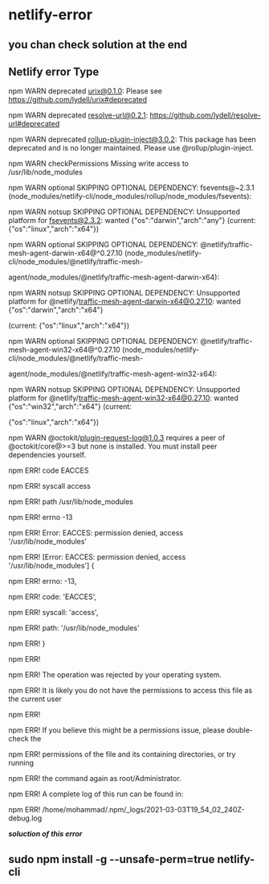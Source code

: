 # netlify-error 
## you chan check solution at the end
## Netlify error Type

npm WARN deprecated urix@0.1.0: Please see https://github.com/lydell/urix#deprecated

npm WARN deprecated resolve-url@0.2.1: https://github.com/lydell/resolve-url#deprecated

npm WARN deprecated rollup-plugin-inject@3.0.2: This package has been deprecated and is no longer maintained. Please use @rollup/plugin-inject.

npm WARN checkPermissions Missing write access to /usr/lib/node_modules

npm WARN optional SKIPPING OPTIONAL DEPENDENCY: fsevents@~2.3.1 (node_modules/netlify-cli/node_modules/rollup/node_modules/fsevents):

npm WARN notsup SKIPPING OPTIONAL DEPENDENCY: Unsupported platform for fsevents@2.3.2: wanted {"os":"darwin","arch":"any"} (current: {"os":"linux","arch":"x64"})

npm WARN optional SKIPPING OPTIONAL DEPENDENCY: @netlify/traffic-mesh-agent-darwin-x64@^0.27.10 (node_modules/netlify-cli/node_modules/@netlify/traffic-mesh-

agent/node_modules/@netlify/traffic-mesh-agent-darwin-x64):

npm WARN notsup SKIPPING OPTIONAL DEPENDENCY: Unsupported platform for @netlify/traffic-mesh-agent-darwin-x64@0.27.10: wanted {"os":"darwin","arch":"x64"} 

(current: {"os":"linux","arch":"x64"})

npm WARN optional SKIPPING OPTIONAL DEPENDENCY: @netlify/traffic-mesh-agent-win32-x64@^0.27.10 (node_modules/netlify-cli/node_modules/@netlify/traffic-mesh-

agent/node_modules/@netlify/traffic-mesh-agent-win32-x64):

npm WARN notsup SKIPPING OPTIONAL DEPENDENCY: Unsupported platform for @netlify/traffic-mesh-agent-win32-x64@0.27.10: wanted {"os":"win32","arch":"x64"} (current:

{"os":"linux","arch":"x64"})

npm WARN @octokit/plugin-request-log@1.0.3 requires a peer of @octokit/core@>=3 but none is installed. You must install peer dependencies yourself.

npm ERR! code EACCES

npm ERR! syscall access

npm ERR! path /usr/lib/node_modules

npm ERR! errno -13

npm ERR! Error: EACCES: permission denied, access '/usr/lib/node_modules'

npm ERR!  [Error: EACCES: permission denied, access '/usr/lib/node_modules'] {

npm ERR!   errno: -13,

npm ERR!   code: 'EACCES',

npm ERR!   syscall: 'access',

npm ERR!   path: '/usr/lib/node_modules'


npm ERR! }

npm ERR! 

npm ERR! The operation was rejected by your operating system.

npm ERR! It is likely you do not have the permissions to access this file as the current user

npm ERR!

npm ERR! If you believe this might be a permissions issue, please double-check the

npm ERR! permissions of the file and its containing directories, or try running

npm ERR! the command again as root/Administrator.

npm ERR! A complete log of this run can be found in:

npm ERR!     /home/mohammad/.npm/_logs/2021-03-03T19_54_02_240Z-debug.log


***soluction of this error***

## sudo npm install -g --unsafe-perm=true netlify-cli





